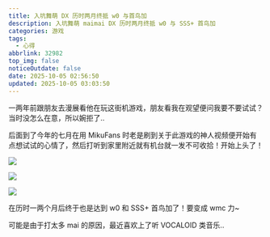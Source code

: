 ```yaml
---
title: 入坑舞萌 DX 历时两月终抵 w0 与首鸟加
description: 入坑舞萌 maimai DX 历时两月终抵 w0 与 SSS+ 首鸟加
categories: 游戏
tags:
  - 心得
abbrlink: 32982
top_img: false
noticeOutdate: false
date: 2025-10-05 02:56:50
updated: 2025-10-05 03:03:50
---
```


一两年前跟朋友去漫展看他在玩这街机游戏，朋友看我在观望便问我要不要试试？当时没怎么在意，所以婉拒了..

后面到了今年的七月在用 MikuFans 时老是刷到关于此游戏的神人视频便开始有点想试试的心情了，然后打听到家里附近就有机台就一发不可收拾！开始上头了！

![](/img/1759603067644.webp)

![](/img/1759603067632.webp)

![](/img/1759603067653.webp)

在历时一两个月后终于也是达到 w0 和 SSS+ 首鸟加了！要变成 wmc 力~

可能是由于打太多 mai 的原因，最近喜欢上了听 VOCALOID 类音乐..
